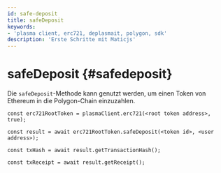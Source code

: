 ```yaml
---
id: safe-deposit
title: safeDeposit
keywords:
- 'plasma client, erc721, deplasmait, polygon, sdk'
description: 'Erste Schritte mit Maticjs'
---
```


# safeDeposit {#safedeposit}

Die `safeDeposit`-Methode kann genutzt werden, um einen Token von Ethereum in die Polygon-Chain einzuzahlen.

```
const erc721RootToken = plasmaClient.erc721(<root token address>, true);

const result = await erc721RootToken.safeDeposit(<token id>, <user address>);

const txHash = await result.getTransactionHash();

const txReceipt = await result.getReceipt();

```
